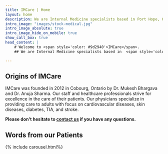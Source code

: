 ```yaml
---
title: IMCare | Home
layout: home
description: We are Internal Medicine specialists based in Port Hope, Ontario, Canada.
intro_image: "images/stock-medical.jpg"
intro_image_absolute: true
intro_image_hide_on_mobile: true
show_call_box: true
head_content: |
    # Welcome to <span style='color: #9d2940'>IMCare</span>.
    ## We are Internal Medicine specialists based in  <span style='color: #9d2940'>Port Hope, Ontario, Canada</span>. We see patients in-person and virtually.

---
```



## Origins of IMCare
IMCare was founded in 2012 in Cobourg, Ontario by Dr. Mukesh Bhargava and Dr. Anuja Sharma. Our staff and healthcare professionals strive for excellence in the care of their patients. Our physicians specialize in providing care to adults with focus on cardiovascular diseases, skin diseases, diabetes, TIA, and stroke. 

**Please don't hesitate to <a href="/contact">contact us</a> if you have any questions.**

## Words from our Patients

{% include carousel.html%}
